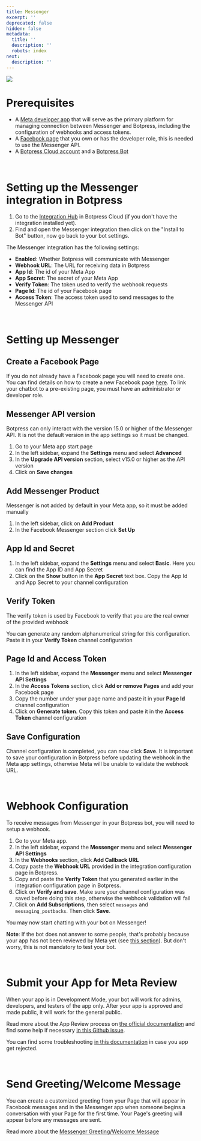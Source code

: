 ```yaml
---
title: Messenger
excerpt: ''
deprecated: false
hidden: false
metadata:
  title: ''
  description: ''
  robots: index
next:
  description: ''
---
```

![](https://files.readme.io/281dbea-image.png)

<Embed url="https://www.youtube.com/watch?v=pOIrLMpZZqc" title="How to Connect your Chatbot to Facebook Messenger" favicon="https://www.google.com/favicon.ico" image="https://i.ytimg.com/vi/pOIrLMpZZqc/hqdefault.jpg" provider="youtube.com" href="https://www.youtube.com/watch?v=pOIrLMpZZqc" typeOfEmbed="youtube" html="%3Ciframe%20class%3D%22embedly-embed%22%20src%3D%22%2F%2Fcdn.embedly.com%2Fwidgets%2Fmedia.html%3Fsrc%3Dhttps%253A%252F%252Fwww.youtube.com%252Fembed%252FpOIrLMpZZqc%253Ffeature%253Doembed%26display_name%3DYouTube%26url%3Dhttps%253A%252F%252Fwww.youtube.com%252Fwatch%253Fv%253DpOIrLMpZZqc%26image%3Dhttps%253A%252F%252Fi.ytimg.com%252Fvi%252FpOIrLMpZZqc%252Fhqdefault.jpg%26key%3D7788cb384c9f4d5dbbdbeffd9fe4b92f%26type%3Dtext%252Fhtml%26schema%3Dyoutube%22%20width%3D%22854%22%20height%3D%22480%22%20scrolling%3D%22no%22%20title%3D%22YouTube%20embed%22%20frameborder%3D%220%22%20allow%3D%22autoplay%3B%20fullscreen%3B%20encrypted-media%3B%20picture-in-picture%3B%22%20allowfullscreen%3D%22true%22%3E%3C%2Fiframe%3E" />

# Prerequisites

* A [Meta developer app](https://developers.facebook.com/apps/create/) that will serve as the primary platform for managing connection between Messenger and Botpress, including the configuration of webhooks and access tokens.
* A [Facebook page](https://www.facebook.com/pages/create/) that you own or has the developer role, this is needed to use the Messenger API.
* A [Botpress Cloud account](https://sso.botpress.cloud) and a [Botpress Bot](https://botpress.com/docs/cloud/getting-started/create-and-publish-your-chatbot/)

<br />

# Setting up the Messenger integration in Botpress

1. Go to the [Integration Hub](https://app.botpress.cloud/hub) in Botpress Cloud (if you don't have the integration installed yet).
2. Find and open the Messenger integration then click on the "Install to Bot" button, now go back to your bot settings.

The Messenger integration has the following settings:

* **Enabled**: Whether Botpress will communicate with Messenger
* **Webhook URL**: The URL for receiving data in Botpress
* **App Id**: The id of your Meta App
* **App Secret**: The secret of your Meta App
* **Verify Token**: The token used to verify the webhook requests
* **Page Id**: The id of your Facebook page
* **Access Token**: The access token used to send messages to the Messenger API

<br />

# Setting up Messenger

## Create a Facebook Page

If you do not already have a Facebook page you will need to create one. You can find details on how to create a new Facebook page [here](https://www.facebook.com/pages/create/). To link your chatbot to a pre-existing page, you must have an administrator or developer role.

## Messenger API version

Botpress can only interact with the version 15.0 or higher of the Messenger API. It is not the default version in the app settings so it must be changed.

1. Go to your Meta app start page
2. In the left sidebar, expand the **Settings** menu and select **Advanced**
3. In the **Upgrade API version** section, select v15.0 or higher as the API version
4. Click on **Save changes**

## Add Messenger Product

Messenger is not added by default in your Meta app, so it must be added manually

1. In the left sidebar, click on **Add Product**
2. In the Facebook Messenger section click **Set Up**

## App Id and Secret

1. In the left sidebar, expand the **Settings** menu and select **Basic**. Here you can find the App ID and App Secret
2. Click on the **Show** button in the **App Secret** text box. Copy the App Id and App Secret to your channel configuration

## Verify Token

The verify token is used by Facebook to verify that you are the real owner of the provided webhook

You can generate any random alphanumerical string for this configuration. Paste it in your **Verify Token** channel configuration

## Page Id and Access Token

1. In the left sidebar, expand the **Messenger** menu and select **Messenger API Settings**
2. In the **Access Tokens** section, click **Add or remove Pages** and add your Facebook page
3. Copy the number under your page name and paste it in your **Page Id** channel configuration
4. Click on **Generate token**. Copy this token and paste it in the **Access Token** channel configuration

## Save Configuration

Channel configuration is completed, you can now click **Save**. It is important to save your configuration in Botpress before updating the webhook in the Meta app settings, otherwise Meta will be unable to validate the webhook URL.

<br />

# Webhook Configuration

To receive messages from Messenger in your Botpress bot, you will need to setup a webhook.

1. Go to your Meta app.
2. In the left sidebar, expand the **Messenger** menu and select **Messenger API Settings**
3. In the **Webhooks** section, click **Add Callback URL**
4. Copy paste the **Webhook URL** provided in the integration configuration page in Botpress.
5. Copy and paste the **Verify Token** that you generated earlier in the integration configuration page in Botpress.
6. Click on **Verify and save**. Make sure your channel configuration was saved before doing this step, otherwise the webhook validation will fail
7. Click on **Add Subscriptions**, then select `messages` and `messaging_postbacks`. Then click **Save**.

You may now start chatting with your bot on Messenger! 

**Note**: If the bot does not answer to some people, that's probably because your app has not been reviewed by Meta yet (see [this section](../docs/instagram#submit-your-app-for-meta-review)). But don't worry, this is not mandatory to test your bot.

<br />

# Submit your App for Meta Review

When your app is in Development Mode, your bot will work for admins, developers, and testers of the app only. After your app is approved and made public, it will work for the general public.

Read more about the App Review process on [the official documentation](https://developers.facebook.com/docs/app-review/submission-guide) and find some help if necessary [in this Github issue](https://github.com/microsoft/botframework-sdk/issues/1465).

You can find some troubleshooting [in this documentation](https://developers.facebook.com/docs/app-review/support/rejection-guides/messenger) in case you app get rejected.

<br />

# Send Greeting/Welcome Message

You can create a customized greeting from your Page that will appear in Facebook messages and in the Messenger app when someone begins a conversation with your Page for the first time. Your Page's greeting will appear before any messages are sent.

Read more about the [Messenger Greeting/Welcome Message](https://www.facebook.com/help/1698046970464236)
